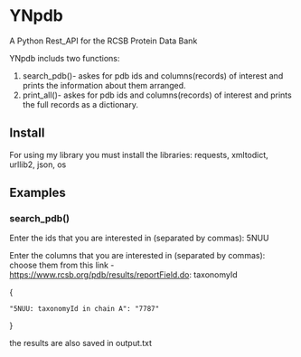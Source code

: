 # YNpdb
A Python Rest_API for the RCSB Protein Data Bank

YNpdb includs two functions:
1. search_pdb()- askes for pdb ids and columns(records) of interest 
                 and prints the information about them arranged.
2. print_all()- askes for pdb ids and columns(records) of interest 
                and prints the full records as a dictionary.
## Install
For using my library you must install the libraries: requests, xmltodict, urllib2, json, os
## Examples
### search_pdb()
Enter the ids that you are interested in (separated by commas): 5NUU

Enter the columns that you are interested in (separated by commas):
 choose them from this link - https://www.rcsb.org/pdb/results/reportField.do: taxonomyId

{

    "5NUU: taxonomyId in chain A": "7787"
    
}


the results are also saved in output.txt

